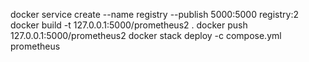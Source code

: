 docker service create --name registry --publish 5000:5000 registry:2
docker build -t 127.0.0.1:5000/prometheus2 .
docker push 127.0.0.1:5000/prometheus2
docker stack deploy -c compose.yml prometheus